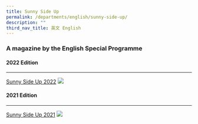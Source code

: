 ```yaml
---
title: Sunny Side Up
permalink: /departments/english/sunny-side-up/
description: ""
third_nav_title: 英文 English
---
```

### A magazine by the English Special Programme

#### 2022 Edition
------------
[Sunny Side Up 2022](https://go.gov.sg/sunnysideup2022)
![](https://www.taonan.moe.edu.sg/images/img002.jpeg)

#### 2021 Edition
------------
[Sunny Side Up 2021](https://go.gov.sg/sunnysideup2021)
![](https://www.taonan.moe.edu.sg/images/img001.jpeg)